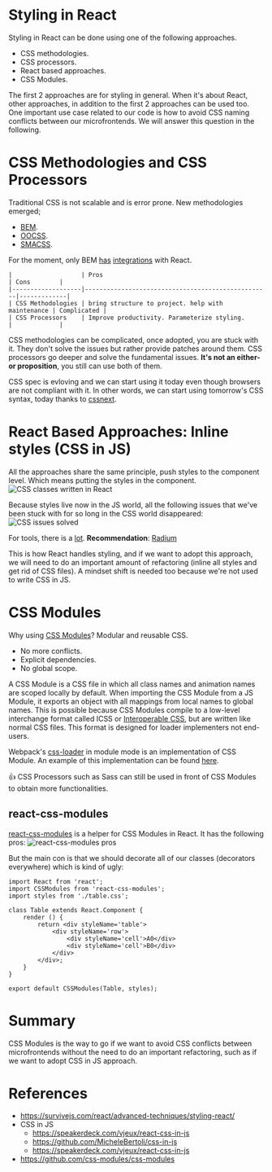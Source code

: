 # Styling in React

Styling in React can be done using one of the following approaches.
* CSS methodologies.
* CSS processors.
* React based approaches.
* CSS Modules.

The first 2 approaches are for styling in general. When it's about React, other approaches, in addition to the first 2 approaches can be used too.
One important use case related to our code is how to avoid CSS naming conflicts between our microfrontends. We will answer this question in the following.

# CSS Methodologies and CSS Processors
Traditional CSS is not scalable and is error prone. New methodologies emerged;
* [BEM](http://getbem.com/).
* [OOCSS](http://oocss.org/).
* [SMACSS](https://smacss.com/).

For the moment, only BEM [has](https://github.com/marcohamersma/react-bem-helper) [integrations](https://github.com/morlay/react-bem-render) with React.

```
|                   | Pros                                              | Cons        |
|-------------------|---------------------------------------------------|-------------|
| CSS Methodologies | bring structure to project. help with maintenance | Complicated |
| CSS Processors    | Improve productivity. Parameterize styling.       |             |
```

CSS methodologies can be complicated, once adopted, you are stuck with it. They don't solve the issues but rather provide patches around them. CSS processors go deeper and solve the fundamental issues.
**It's not an either-or proposition**, you still can use both of them.

CSS spec is evloving and we can start using it today even though browsers are not compliant with it. In other words, we can start using tomorrow's CSS syntax, today thanks to [cssnext](http://cssnext.io/).

# React Based Approaches: Inline styles (CSS in JS)
All the approaches share the same principle, push styles to the component level. Which means putting the styles in the component.
![CSS classes written in React](https://gist.github.com/ahmehri/c814c5526256e66030288b45726d392a/raw/1d9b05b41ebb9b1912547ad1ec191d81f7738e9d/css-in-js.png)

Because styles live now in the JS world, all the following issues that we've been stuck with for so long in the CSS world disappeared:
![CSS issues solved](https://gist.github.com/ahmehri/c814c5526256e66030288b45726d392a/raw/729895a9ec4b94ec6c7187dcfcdfc45ffb134d7c/css-issues-solved.png)

For tools, there is a [lot](http://michelebertoli.github.io/css-in-js/).
**Recommendation**: [Radium](https://github.com/FormidableLabs/radium)

This is how React handles styling, and if we want to adopt this approach, we will need to do an important amount of refactoring (inline all styles and get rid of CSS files). A mindset shift is needed too because we're not used to write CSS in JS.

# CSS Modules
Why using [CSS Modules](https://github.com/css-modules/css-modules)? Modular and reusable CSS.
* No more conflicts.
* Explicit dependencies.
* No global scope.

A CSS Module is a CSS file in which all class names and animation names are scoped locally by default. When importing the CSS Module from a JS Module, it exports an object with all mappings from local names to global names. This is possible because CSS Modules compile to a low-level interchange format called ICSS or [Interoperable CSS](https://github.com/css-modules/icss), but are written like normal CSS files. This format is designed for loader implementers not end-users.

Webpack's [css-loader](https://github.com/webpack/css-loader) in module mode is an implementation of CSS Module. An example of this implementation can be found [here](https://github.com/css-modules/webpack-demo).

:thumbsup: CSS Processors such as Sass can still be used in front of CSS Modules to obtain more functionalities.

## react-css-modules
[react-css-modules](https://github.com/gajus/react-css-modules) is a helper for CSS Modules in React. It has the following pros:
![react-css-modules pros](https://gist.github.com/ahmehri/c814c5526256e66030288b45726d392a#file-react-css-modules-pros-png)

But the main con is that we should decorate all of our classes (decorators everywhere) which is kind of ugly:
```
import React from 'react';
import CSSModules from 'react-css-modules';
import styles from './table.css';

class Table extends React.Component {
    render () {
        return <div styleName='table'>
            <div styleName='row'>
                <div styleName='cell'>A0</div>
                <div styleName='cell'>B0</div>
            </div>
        </div>;
    }
}

export default CSSModules(Table, styles);
```

# Summary
CSS Modules is the way to go if we want to avoid CSS conflicts between microfrontends without the need to do an important refactoring, such as if we want to adopt CSS in JS approach.

# References
* https://survivejs.com/react/advanced-techniques/styling-react/
* CSS in JS
    * https://speakerdeck.com/vjeux/react-css-in-js
    * https://github.com/MicheleBertoli/css-in-js
    * https://speakerdeck.com/vjeux/react-css-in-js
* https://github.com/css-modules/css-modules
